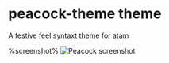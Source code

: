 # peacock-theme theme

A festive feel syntaxt theme for atam

%screenshot%
![Peacock screenshot](https://raw.githubusercontent.com/adooylabs/peacock-theme/master/screenshot.png)
